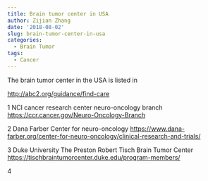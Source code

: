 ```yaml
---
title: Brain tumor center in USA
author: Zijian Zhang
date: '2018-08-02'
slug: brain-tumor-center-in-usa
categories:
  - Brain Tumor
tags:
  - Cancer
---
```

The brain tumor center in the USA is listed in 

http://abc2.org/guidance/find-care

1 NCI cancer research center neuro-oncology branch
https://ccr.cancer.gov/Neuro-Oncology-Branch

2 Dana Farber Center for neuro-oncology
https://www.dana-farber.org/center-for-neuro-oncology/clinical-research-and-trials/

3 Duke University The Preston Robert Tisch Brain Tumor Center
https://tischbraintumorcenter.duke.edu/program-members/

4